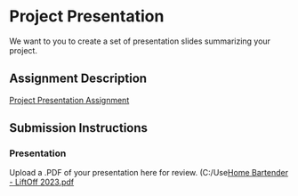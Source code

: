 # Project Presentation
We want to you to create a set of presentation slides summarizing your project.

## Assignment Description
[Project Presentation Assignment](https://education.launchcode.org/liftoff/modules/assignments/project-presentation)

## Submission Instructions

### Presentation
Upload a .PDF of your presentation here for review.
(C:/Use[Home Bartender - LiftOff 2023.pdf](https://github.com/Deechap/liftoff-assignments/files/10511444/Home.Bartender.-.LiftOff.2023.pdf)

